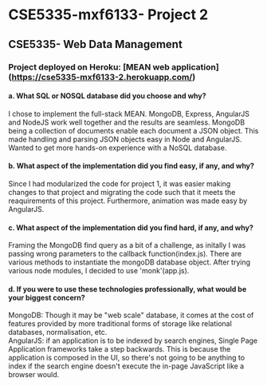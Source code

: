 # CSE5335-mxf6133- Project 2  
## CSE5335- Web Data Management  
### Project deployed on Heroku: [MEAN web application] (https://cse5335-mxf6133-2.herokuapp.com/)  

#### a. What SQL or NOSQL database did you choose and why?  
I chose to implement the full-stack MEAN. MongoDB, Express, AngularJS and NodeJS work well together and the results are seamless. MongoDB being a collection of documents enable each document a JSON object. This made handling and parsing JSON objects easy in Node and AngularJS. Wanted to get more hands-on experience with a NoSQL database.  

#### b. What aspect of the implementation did you find easy, if any, and why?  
Since I had modularized the code for project 1, it was easier making changes to that project and migrating the code such that it meets the reaquirements of this project. Furthermore, animation was made easy by AngularJS.

#### c. What aspect of the implementation did you find hard, if any, and why?  
Framing the MongoDB find query as a bit of a challenge, as initally I was passing wrong parameters to the callback function(index.js). There are various methods to instantiate the mongoDB database object. After trying various node modules, I decided to use 'monk'(app.js).  

#### d. If you were to use these technologies professionally, what would be your biggest concern?  
MongoDB: Though it may be "web scale" database, it comes at the cost of features provided by more traditional forms of storage like relational databases, normalisation, etc.  
AngularJS: if an application is to be indexed by search engines, Single Page Application frameworks take a step backwards. This is because the application is composed in the UI, so there's not going to be anything to index if the search engine doesn't execute the in-page JavaScript like a browser would.    